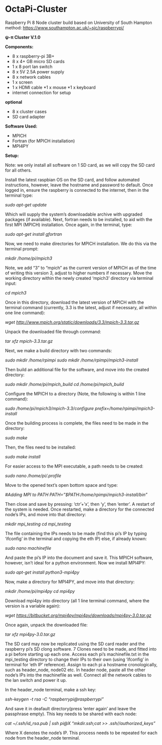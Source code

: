 # OctaPi-Cluster
Raspberry Pi 8 Node cluster build based on University of South Hampton method: https://www.southampton.ac.uk/~sjc/raspberrypi/

**ψ-π Cluster V.1.0**

**Components:** 

* 8 x raspberry-pi 3B+
* 8 x 4+ GB micro SD cards
* 1 x 8 port lan switch
* 8 x 5V 2.5A power supply
* 8 x network cables
* 1 x screen
* 1 x HDMI cable 
*1 x mouse
*1 x keyboard
* internet connection for setup

**optional**
* 8 x cluster cases
* SD card adapter

**Software Used:**

* MPICH
* Fortran (for MPICH installation)
* MPI4PY


**Setup:**

Note: we only install all software on 1 SD card, as we will copy the SD card for all others.

Install the latest raspbian OS on the SD card, and follow automated instructions, however, leave the hostname and password to default. Once logged in, ensure the raspberry is connected to the internet, then in the terminal type:

*sudo apt-get update*

Which will supply the system’s downloadable archive with upgraded packages (if available). Next, fortran needs to be installed, to aid with the first MPI (MPICH) installation. Once again, in the terminal, type:

 *sudo apt-get install gfortran*

Now, we need to make directories for MPICH installation. We do this via the terminal prompt:

*mkdir /home/pi/mpich3*

Note, we add “3” to “mpich” as the current version of MPICH as of the time of writing this version 3, adjust to higher numbers if necessary. Move the working directory within the newly created ‘mpich3’ directory via terminal input:

*cd mpich3*

Once in this directory, download the latest version of MPICH with the terminal command (currently, 3.3 is the latest, adjust if necessary, all within one line command):

*wget http://www.mpich.org/static/downloads/3.3/mpich-3.3.tar.gz*

Unpack the downloaded file through command:

*tar xfz mpich-3.3.tar.gz*

Next, we make a build directory with two commands:

*sudo mkdir /home/rpimpi*
*sudo mkdir /home/rpimpi/mpich3-install*

Then build an additional file for the software, and move into the created directory:

*sudo mkdir /home/pi/mpich_build*
*cd /home/pi/mpich_build*

Configure the MPICH to a directory (Note, the following is within 1 line command):

*sudo /home/pi/mpich3/mpich-3.3/configure prefix=/home/rpimpi/mpich3-install*

Once the building process is complete, the files need to be made in the directory:

*sudo make*

Then, the files need to be installed:

*sudo make install*

For easier access to the MPI executable, a path needs to be created:

*sudo nano /home/pi/.profile*

Move to the opened text’s open bottom space and type:

*#Adding MPI to PATH*
*PATH=”$PATH:/home/rpimpi/mpich3-install/bin”*

Then close and save by pressing: ‘ctr’+’x’, then ‘y’, then ‘enter’. A restart of the system is needed. Once restarted, make a directory for the connected node’s IPs, and move into that directory:

*mkdir mpi_testing*
*cd mpi_testing*

The file containing the IPs needs to be made (find this pi’s IP by typing ‘ifconfig’ in the terminal and copying the eth IP) else, if already known:

*sudo nano machinefile*

And paste the pi’s IP into the document and save it. This MPICH software, however, isn’t ideal for a python environment. Now we install MPI4PY:

*sudo apt-get install python3-mpi4py*

Now, make a directory for MPI4PY, and move into that directory:

*mkdir /home/pi/mpi4py*
*cd mpi4py*

Download mpi4py into directory (all 1 line terminal command, where the version is a variable again):

*wget https://bitbucket.org/mpi4py/mpi4py/downloads/mpi4py-3.0.tar.gz*

Once again, unpack the downloaded file:

*tar xfz mpi4py-3.0.tar.gz*

The SD card may now be replicated using the SD card reader and the raspberry pi’s SD clong software. 7 Clones need to be made, and fitted into a pi before starting up each one. Access each pi’s machinefile.txt in the mpi_testing directory to change their IPs to their own (using ‘ifconfig’ in terminal for ‘eth IP’ reference). Assign to each pi a hostname cronologically, such as header_node, node02 etc. In header node, paste all the other node’s IPs into the machinefile as well. Connect all the network cables to the lan switch and power it up.

In the header_node terminal, make a ssh key:

*ssh-keygen -t rsa -C “raspberrypi@raspberrypi”*

And save it in deafault directory(press ‘enter again’ and leave the passphrase empty). This key needs to be shared with each node:

*cat ~/.ssh/id_rsa.pub | ssh pi@X “mkdir.ssh;cat >> .ssh//authorized_keys”*

Where X denotes the node’s IP. This process needs to be repeated for each node from the header_node terminal.

